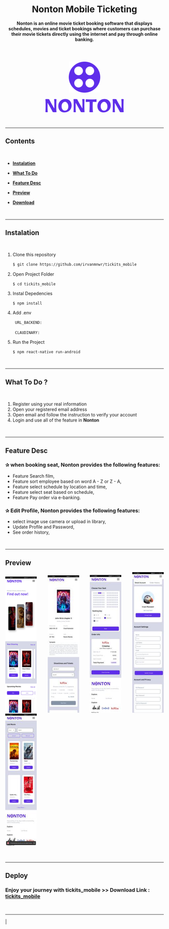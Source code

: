 # <h1 align="center">**Nonton Mobile Ticketing**</h1>

<center>

<p><b>Nonton is an online movie ticket booking software that displays schedules, movies and ticket bookings where customers can purchase their movie tickets directly using the internet and pay through online banking.</b></p>

</center>
<br/>

<br/>

<p align="center">
<img src="./src/assets/logo/logo.png" width="100"/>
<br />
<br />
<img src="./src/assets/logo/NONTON.png" width="250"/>
</p>

<br/>
<hr/>

<!-- <span style='font-size:20px;'>&#128204;</span> -->

## **Contents**

<br/>

- [**Instalation**](#instalation)

- [**What To Do**](#what-to-do)

- [**Feature Desc**](#feature-desc)

- [**Preview**](#preview)

- [**Download**](#Download)

<br/>
<hr/>

## **Instalation**

<br/>

1. Clone this repository

   ```bash
   $ git clone https://github.com/irvanmnwr/tickits_mobile
   ```

2. Open Project Folder

   ```
   $ cd tickits_mobile
   ```

3. Instal Depedencies

   ```
   $ npm install
   ```

4. Add .env

   ```
    URL_BACKEND:

    CLAUDINARY:

   ```

5. Run the Project
   ```
   $ npm react-native run-android
   ```

<br/>
<hr/>

## **What To Do ?**

<br/>

1. Register using your real information
2. Open your registered email address
3. Open email and follow the instruction to verify your account
4. Login and use all of the feature in **Nonton**

<br/>
<hr/>

## **Feature Desc**

### <span style='font-size:15px;'>&#10032;</span> when booking seat, Nonton provides the following features:

- Feature Search film,
- Feature sort employee based on word A - Z or Z - A,
- Feature select schedule by location and time,
- Feature select seat based on schedule,
- Feature Pay order via e-banking.

### <span style='font-size:15px;'>&#10032;</span> Edit Profile, Nonton provides the following features:

- select image use camera or upload in library,
- Update Profile and Password,
- See order history,

<br/>
<hr/>

## **Preview**

<p align="justify">
<img src="./src/assets/screenshot/picture1.jpg" width="100px"/>
<img src="./src/assets/screenshot/picture2.jpg" width="100px"/>
<img src="./src/assets/screenshot/picture3.jpg" width="100px"/>
<img src="./src/assets/screenshot/picture4.jpg" width="100px"/>
<img src="./src/assets/screenshot/picture5.jpg" width="100px"/>
</p>

<br/>
<hr/>

## **Deploy**

### **Enjoy your journey with tickits_mobile** >> Download Link : [**tickits_mobile**](https://drive.google.com/file/d/1pydeV76Br6jNadm0bf7XyCHmaDRUc7km/view?usp=sharing)

<br/>
<hr/>                                                                                                                                                                                                                               |
